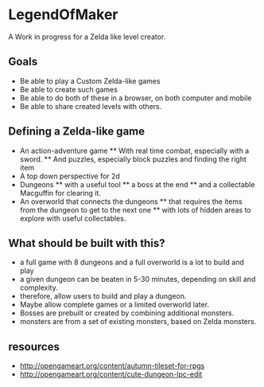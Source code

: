 # LegendOfMaker

A Work in progress for a Zelda like level creator.

## Goals
* Be able to play a Custom Zelda-like games
* Be able to create such games
* Be able to do both of these in a browser, on both computer and mobile
* Be able to share created levels with others.

## Defining a Zelda-like game
* An action-adventure game
** With real time combat, especially with a sword.
** And puzzles, especially block puzzles and finding the right item
* A top down perspective for 2d
* Dungeons
** with a useful tool
** a boss at the end
** and a collectable Macguffin for clearing it.
* An overworld that connects the dungeons
** that requires the items from the dungeon to get to the next one
** with lots of hidden areas to explore with useful collectables.

## What should be built with this?
* a full game with 8 dungeons and a full overworld is a lot to build and play
* a given dungeon can be beaten in 5-30 minutes, depending on skill and complexity.
* therefore, allow users to build and play a dungeon.
* Maybe allow complete games or a limited overworld later.
* Bosses are prebuilt or created by combining additional monsters.
* monsters are from a set of existing monsters, based on Zelda monsters.

## resources
* http://opengameart.org/content/autumn-tileset-for-rpgs
* http://opengameart.org/content/cute-dungeon-lpc-edit
